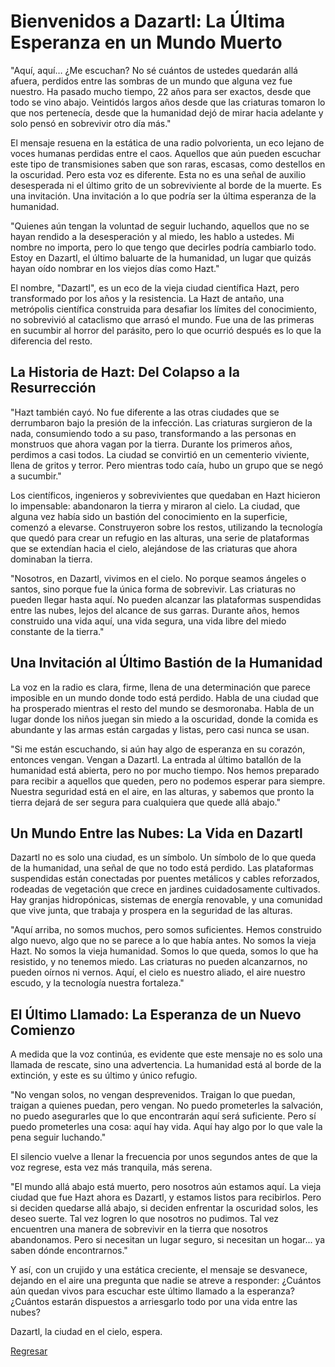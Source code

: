 # Bienvenidos a Dazartl: La Última Esperanza en un Mundo Muerto

"Aquí, aquí… ¿Me escuchan? No sé cuántos de ustedes quedarán allá afuera, perdidos entre las sombras de un mundo que alguna vez fue nuestro. Ha pasado mucho tiempo, 22 años para ser exactos, desde que todo se vino abajo. Veintidós largos años desde que las criaturas tomaron lo que nos pertenecía, desde que la humanidad dejó de mirar hacia adelante y solo pensó en sobrevivir otro día más."

El mensaje resuena en la estática de una radio polvorienta, un eco lejano de voces humanas perdidas entre el caos. Aquellos que aún pueden escuchar este tipo de transmisiones saben que son raras, escasas, como destellos en la oscuridad. Pero esta voz es diferente. Esta no es una señal de auxilio desesperada ni el último grito de un sobreviviente al borde de la muerte. Es una invitación. Una invitación a lo que podría ser la última esperanza de la humanidad.

"Quienes aún tengan la voluntad de seguir luchando, aquellos que no se hayan rendido a la desesperación y al miedo, les hablo a ustedes. Mi nombre no importa, pero lo que tengo que decirles podría cambiarlo todo. Estoy en Dazartl, el último baluarte de la humanidad, un lugar que quizás hayan oído nombrar en los viejos días como Hazt."

El nombre, "Dazartl", es un eco de la vieja ciudad científica Hazt, pero transformado por los años y la resistencia. La Hazt de antaño, una metrópolis científica construida para desafiar los límites del conocimiento, no sobrevivió al cataclismo que arrasó el mundo. Fue una de las primeras en sucumbir al horror del parásito, pero lo que ocurrió después es lo que la diferencia del resto.

## La Historia de Hazt: Del Colapso a la Resurrección

"Hazt también cayó. No fue diferente a las otras ciudades que se derrumbaron bajo la presión de la infección. Las criaturas surgieron de la nada, consumiendo todo a su paso, transformando a las personas en monstruos que ahora vagan por la tierra. Durante los primeros años, perdimos a casi todos. La ciudad se convirtió en un cementerio viviente, llena de gritos y terror. Pero mientras todo caía, hubo un grupo que se negó a sucumbir."

Los científicos, ingenieros y sobrevivientes que quedaban en Hazt hicieron lo impensable: abandonaron la tierra y miraron al cielo. La ciudad, que alguna vez había sido un bastión del conocimiento en la superficie, comenzó a elevarse. Construyeron sobre los restos, utilizando la tecnología que quedó para crear un refugio en las alturas, una serie de plataformas que se extendían hacia el cielo, alejándose de las criaturas que ahora dominaban la tierra.

"Nosotros, en Dazartl, vivimos en el cielo. No porque seamos ángeles o santos, sino porque fue la única forma de sobrevivir. Las criaturas no pueden llegar hasta aquí. No pueden alcanzar las plataformas suspendidas entre las nubes, lejos del alcance de sus garras. Durante años, hemos construido una vida aquí, una vida segura, una vida libre del miedo constante de la tierra."

## Una Invitación al Último Bastión de la Humanidad

La voz en la radio es clara, firme, llena de una determinación que parece imposible en un mundo donde todo está perdido. Habla de una ciudad que ha prosperado mientras el resto del mundo se desmoronaba. Habla de un lugar donde los niños juegan sin miedo a la oscuridad, donde la comida es abundante y las armas están cargadas y listas, pero casi nunca se usan.

"Si me están escuchando, si aún hay algo de esperanza en su corazón, entonces vengan. Vengan a Dazartl. La entrada al último batallón de la humanidad está abierta, pero no por mucho tiempo. Nos hemos preparado para recibir a aquellos que queden, pero no podemos esperar para siempre. Nuestra seguridad está en el aire, en las alturas, y sabemos que pronto la tierra dejará de ser segura para cualquiera que quede allá abajo."

## Un Mundo Entre las Nubes: La Vida en Dazartl

Dazartl no es solo una ciudad, es un símbolo. Un símbolo de lo que queda de la humanidad, una señal de que no todo está perdido. Las plataformas suspendidas están conectadas por puentes metálicos y cables reforzados, rodeadas de vegetación que crece en jardines cuidadosamente cultivados. Hay granjas hidropónicas, sistemas de energía renovable, y una comunidad que vive junta, que trabaja y prospera en la seguridad de las alturas.

"Aquí arriba, no somos muchos, pero somos suficientes. Hemos construido algo nuevo, algo que no se parece a lo que había antes. No somos la vieja Hazt. No somos la vieja humanidad. Somos lo que queda, somos lo que ha resistido, y no tenemos miedo. Las criaturas no pueden alcanzarnos, no pueden oírnos ni vernos. Aquí, el cielo es nuestro aliado, el aire nuestro escudo, y la tecnología nuestra fortaleza."

## El Último Llamado: La Esperanza de un Nuevo Comienzo

A medida que la voz continúa, es evidente que este mensaje no es solo una llamada de rescate, sino una advertencia. La humanidad está al borde de la extinción, y este es su último y único refugio.

"No vengan solos, no vengan desprevenidos. Traigan lo que puedan, traigan a quienes puedan, pero vengan. No puedo prometerles la salvación, no puedo asegurarles que lo que encontrarán aquí será suficiente. Pero sí puedo prometerles una cosa: aquí hay vida. Aquí hay algo por lo que vale la pena seguir luchando."

El silencio vuelve a llenar la frecuencia por unos segundos antes de que la voz regrese, esta vez más tranquila, más serena.

"El mundo allá abajo está muerto, pero nosotros aún estamos aquí. La vieja ciudad que fue Hazt ahora es Dazartl, y estamos listos para recibirlos. Pero si deciden quedarse allá abajo, si deciden enfrentar la oscuridad solos, les deseo suerte. Tal vez logren lo que nosotros no pudimos. Tal vez encuentren una manera de sobrevivir en la tierra que nosotros abandonamos. Pero si necesitan un lugar seguro, si necesitan un hogar... ya saben dónde encontrarnos."

Y así, con un crujido y una estática creciente, el mensaje se desvanece, dejando en el aire una pregunta que nadie se atreve a responder: ¿Cuántos aún quedan vivos para escuchar este último llamado a la esperanza? ¿Cuántos estarán dispuestos a arriesgarlo todo por una vida entre las nubes?

Dazartl, la ciudad en el cielo, espera.

[Regresar](/blog.md)
